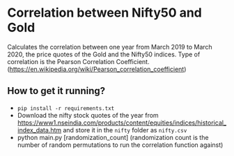 # **Correlation between Nifty50 and Gold**

Calculates the correlation between one year from March 2019 to March 2020, the price quotes of the Gold and the Nifty50 indices.
Type of correlation is the Pearson Correlation Coefficient. (https://en.wikipedia.org/wiki/Pearson_correlation_coefficient)

## How to get it running?

- `pip install -r requirements.txt`
- Download the nifty stock quotes of the year from https://www1.nseindia.com/products/content/equities/indices/historical_index_data.htm and store it in the `nifty` folder as `nifty.csv`
- python main.py [randomization_count]
(randomization count is the number of random permutations to run the correlation function against)